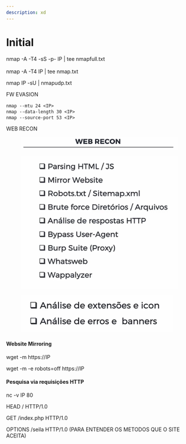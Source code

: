 ```yaml
---
description: xd
---
```


# Initial

nmap -A -T4 -sS -p- IP | tee nmapfull.txt\
\
nmap -A -T4 IP | tee nmap.txt

nmap IP -sU | nmapudp.txt&#x20;



FW EVASION

```
nmap --mtu 24 <IP>
nmap --data-length 30 <IP>
nmap --source-port 53 <IP>
```



WEB RECON



<figure><img src="../.gitbook/assets/image.png" alt=""><figcaption></figcaption></figure>

<figure><img src="../.gitbook/assets/image (2).png" alt=""><figcaption></figcaption></figure>

<figure><img src="../.gitbook/assets/image (3).png" alt=""><figcaption></figcaption></figure>



#### Website Mirroring

wget -m https://IP



wget -m -e robots=off https://IP





#### Pesquisa via requisições HTTP

nc -v IP 80

HEAD / HTTP/1.0

GET /index.php HTTP/1.0

OPTIONS /seila HTTP/1.0 (PARA ENTENDER OS METODOS QUE O SITE ACEITA)







